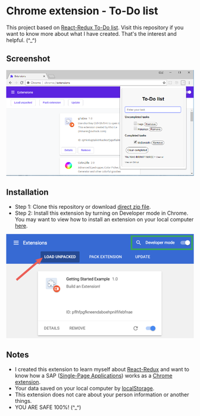 # Chrome extension - To-Do list
This project based on [React-Redux To-Do list](https://github.com/nguyenkhois/react-redux-todo-list-adv). Visit this repository if you want to know more about what I have created. That's the interest and helpful. (^_^)

## Screenshot
![Screenshoot](images/screenshot.png)

## Installation
* Step 1: Clone this repository or download [direct zip file](assets/chrome-extension-todo-list.zip).
* Step 2: Install this extension by turning on Developer mode in Chrome. You may want to view how to install an extension on your local computer [here](https://developer.chrome.com/extensions/getstarted#unpacked).

![Load extension](images/load_extension.png)

## Notes
* I created this extension to learn myself about [React-Redux](https://redux.js.org/basics/usagewithreact) and want to know how a SAP ([Single-Page Applications](https://en.wikipedia.org/wiki/Single-page_application)) works as a [Chrome extension](https://developer.chrome.com/extensions).
* Your data saved on your local computer by [localStorage](https://developer.mozilla.org/en-US/docs/Web/API/Window/localStorage).
* This extension does not care about your person information or another things.
* YOU ARE SAFE 100%! (^_^)